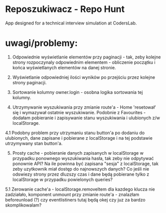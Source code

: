 # Reposzukiwacz - Repo Hunt
App designed for a technical interview simulation at CodersLab.

# uwagi/problemy:

1. Odpowiednie wyświetlanie elementów przy paginacji - tak, zeby
kolejne strony rozpoczynaly odpowiednim elementem - obliczenie początku i końca wyświetlanych elementów na danej stronie. 

2. Wyświetlanie odpowiedniej ilości wyników po przejściu przez kolejne strony paginacji. 

3. Sortowanie kolumny owner.login - osobna logika sortowania tej kolumny.

4. Utrzymywanie wyszukiwania przy zmianie route'a - Home 'resetował' się i wymazywał ostatnie wyszukiwanie. Podobnie z Favourites - dodałam pobieranie i zapisywanie stanu wyszukiwania i ulubionych z/w localStorage.

4.1 Podobny problem przy utrzymaniu stanu button'a po dodaniu do ulubionych, dane zapisane i pobierane z localStorage i na tej podstawie utrzymywany stan button'a.

5. Prosty cache - pobieranie danych zapisanych w localStorage w przypadku ponownego wyszukiwania hasła, tak zeby nie odpytywać ponownie API? Na ile powinna być zapisana "sesja" z localStorage, tak zeby uzytkownik miał dostęp do najnowszych danych? Co jeśli nie odswiezy strony przez dluzszy czas i dane będą pobierane tylko z localStorage w przypadku powielonych queries?

5.1 Zerowanie cache'a - localStorage.removeItem dla kazdego klucza nie zadziałało, komponent unmount przy zmianie route'a - znalazłam beforeunload (?) czy eventlistiners tutaj będą okej czy juz za bardzo skomplikowalam?